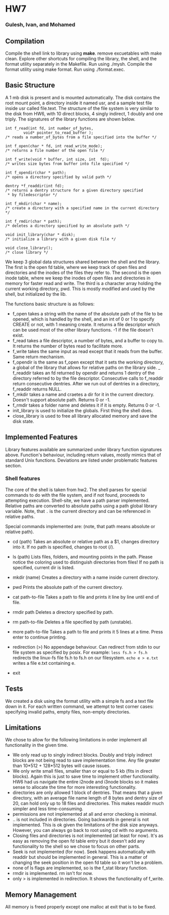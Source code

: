 # HW7

### Gulesh, Ivan, and Mohamed

## Compilation

Compile the shell link to library using **make**. remove excuetables
with make clean.  Explore other shortcuts for compiling the library, the
shell, and the format utility separately in the Makefile. Run using
./mysh. Compile the format utility using make format.  Run using
./format.exec.


## Basic Structure

A 1 mb disk is present and is mounted automatically. The disk contains
the root mount point, a directory inside it named usr, and a sample test
file inside usr called file.text.  The structure of the file system is
very similar to the disk from HW6, with 10 direct blocks, 4 singly
indirect, 1 doubly and one triply. The signatures of the library
functions are shown below.


```
int f_read(int fd, int number_of_bytes, 
		void* pointer_to_read_buffer );
/* reads a number_of_bytes from a file specified into the buffer */

int f_open(char * fd, int read_write_mode);
/* returns a file number of the open file */

int f_write(void * buffer, int size, int  fd);
/* writes size bytes from buffer into file specified */

int f_opendir(char * path);
/* opens a directory specified by valid path */

dentry *f_readdir(int fd);
/* returns a dentry structure for a given directory specified
 * by filedescriptor */

int f_mkdir(char * name);
/* create a directory with a specified name in the current directory */

int f_rmdir(char * path);
/* deletes a directory specified by an absolute path */

void init_library(char * disk);
/* initialize a library with a given disk file */

void close_library();
/* close library */

```


We keep 3 global data structures shared between the shell and the
library. The first is the open fd table, where we keep track of 
open files and directories and the inodes of the files they refer to.
The second is the open inode table, where we keep the inodes of open 
files and directories in memory for faster read and write. The third 
is a character array holding the current working directory, pwd. This 
is mostly modified and used by the shell, but initialized by the lib.

The functions basic structure is as follows:
- f\_open takes a string with the name of the absolute path of the file to be opened, 
which is handled by the shell, and an int of 0 or 1 to specify CREATE or not, with 1 
meaning create. It returns a file descriptor which can be used most of the other 
library functions. -1 if the file doesn't exist. 
- f\_read takes a file descriptor, a number of bytes, and a buffer to copy to. It returns 
the number of bytes read to facilitate more.
- f\_write takes the same input as read except that it reads from the buffer. Same return 
mechanism.
- f\_opendir is the same as f\_open except that it sets the working directory, a global of 
the library that allows for relative paths on the library side.
_ f\_readdir takes an fd returned by opendir and returns 1 dentry of the directory referred to 
by the file descriptor. Consecutive calls to f\_readdir return consecutive dentries. After 
we run out of dentries in a directory, f\_readdir returns NULL. 
- f\_mkdir takes a name and craetes a dir for it in the current directory. Doesn't support 
absolute path. Returns 0 or -1.
- f\_rmdir takes a folder name and deletes it if it is empty. Returns 0 or -1.
- init\_library is used to initialize the globals. First thing the shell does.
- close\_library is used to free all library allocated memory and save the disk state.

## Implemented Features

Library features available are summarized under library function
signatures above.
Function's behaviour, including return values, mostly mimics that of 
standard Unix functions.
Deviations are listed under problematic features section.

### Shell features

The core of the shell is taken from hw2.
The shell parses for special commands to do with the file system, and if
not found, proceeds to attempting execution.
Shell-site, we have a path parser implemented.
Relative paths are converted to absolute paths using a path global
library variable.
Note, that `.` is the current directory and can be referenced in
relative paths.

Special commands implemented are:
(note, that path means absolute or relative path).

- cd (path)
Takes an absolute or relative path as a $1, changes directory into it.
If no path is specified, changes to root (/).

- ls (path)
Lists files, folders, and mounting points in the path.
Please notice the coloring used to distinguish directories from files!
If no path is specified, current dir is listed.

- mkdir (name)
Creates a directory with a name inside current directory.

- pwd
Prints the absolute path of the current directory.

- cat path-to-file
Takes a path to file and prints it line by line until end of file.

- rmdir path
Deletes a directory specified by path.

- rm path-to-file
Deletes a file specified by path (unstable).

- more path-to-file
Takes a path to file and prints it 5 lines at a time.
Press enter to continue printing.

- redirection (>)
No appendage behaviour.
Can redirect from stdin to our file system as specified by posix.
For example: 
`less fs.h > fs.h` redirects the linux-fs file fs.h to fs.h on our
filesystem.
`echo e > e.txt` writes a file e.txt containing e.

- exit

## Tests

We created a disk using the format utility with a simple fs and a text
file down in it.
For each written command, we attempt to test corner cases: specifying
invalid paths, empty files, non-empty directories.



## Limitations

We chose to allow for the following limitations in order implement all functionality in the given time.

- We only read up to singly indirect blocks. Doubly and triply indirect blocks are not being 
read to save implementation time. Any file greater than 10\*512 + 128\*512 bytes will cause issues. 
- We only write small files, smaller than or equal to 5 kb (fits in direct blocks). Again this is 
just to save time to implement other functionality. HW6 had us navigate the entire i2node and i3node 
blocks so it makes sense to allocate the time for more interesting functionality.
- directories are only allowed 1 block of dentries. That means that a given directory, with an average 
file name length of 8 bytes and dentry size of 20, can hold only up to 18 files and directories. This 
makes readdir much simpler and less time-consuming.
- permissions are not implemented at all and error checking is minimal.
- .. is not included in directories. Going backwards in general is not implemented. This is ok 
given the limitations of the disk size anyways. However, you can always go back to root using cd with 
no arguments.
- Closing files and directories is not implemented (at least for now). It's as easy as removing the 
open fd table entry but it doesn't add any functionality to the shell so we chose to focus on other parts.
- Seek is not implemented (for now). Seek happens automatically with readdir but should be implemented in general. 
This is a matter of changing the seek position in the open fd table so it won't be a problem.
- none of ls flags are implemented, so is the f\_stat library function.
- rmdir is implemented. rm isn't for now.
- only > is implemented in redirection. It shows the functionality of f\_write.

## Memory Management

All memory is freed properly except one malloc at exit that is to be fixed.

